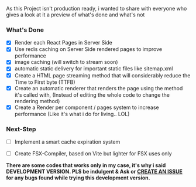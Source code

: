 As this Project isn't production ready, i wanted to share with everyone who gives a look at it a preview of what's done and what's not

### What's Done

- [x] Render each React Pages in Server Side
- [x] Use redis caching on Server Side rendered pages to improve performance
- [x] image caching (will switch to stream soon)
- [x] automatic static delivery for important static files like sitemap.xml
- [x] Create a HTML page streaming method that will considerably reduce the Time to First byte (TTFB)
- [x] Create an automatic renderer that renders the page using the method it's called with, (Instead of editing the whole code to change the rendering method)
- [x] Create a Render per component / pages system to increase performance (Like it's what i do for living.. LOL)
### Next-Step

- [ ] Implement a smart cache expiration system
- [ ] Create FSX-Compiler, based on Vite but lighter for FSX uses only


**There are some codes that works only in my case, it's why i said DEVELOPMENT VERSION. PLS be indulgent & Ask or [CREATE AN ISSUE](https://github.com/Famous-Tech/FSX/issues) for any bugs found while trying this development version.**